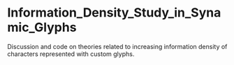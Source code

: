 # Information_Density_Study_in_Synamic_Glyphs
Discussion and code on theories related to increasing information density of characters represented with custom glyphs.
